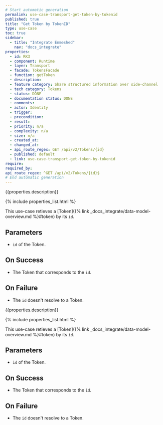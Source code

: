 ```yaml
---
# Start automatic generation
permalink: use-case-transport-get-token-by-tokenid
published: true
title: "Get Token by TokenID"
type: use-case
toc: true
sidebar:
  - title: "Integrate Enmeshed"
    nav: "docs_integrate"
properties:
  - id: RK3
  - component: Runtime
  - layer: Transport
  - facade: TokensFacade
  - function: getToken
  - description:
  - feature category: Share structured information over side-channel
  - tech category: Tokens
  - status: DONE
  - documentation status: DONE
  - comments:
  - actor: Identity
  - trigger:
  - precondition:
  - result:
  - priority: n/a
  - complexity: n/a
  - size: n/a
  - created_at:
  - changed_at:
  - api_route_regex: GET /api/v2/Tokens/{id}
  - published: default
  - link: use-case-transport-get-token-by-tokenid
require:
required_by:
api_route_regex: ^GET /api/v2/Tokens/{id}$
# End automatic generation
---
```


{{properties.description}}

{% include properties_list.html %}

This use-case retieves a [Token]({% link _docs_integrate/data-model-overview.md %}#token)
by its `id`.

## Parameters

- `id` of the Token.

## On Success

- The Token that corresponds to the `id`.

## On Failure

- The `id` doesn't resolve to a Token.

{{properties.description}}

{% include properties_list.html %}

This use-case retieves a [Token]({% link _docs_integrate/data-model-overview.md %}#token)
by its `id`.

## Parameters

- `id` of the Token.

## On Success

- The Token that corresponds to the `id`.

## On Failure

- The `id` doesn't resolve to a Token.
